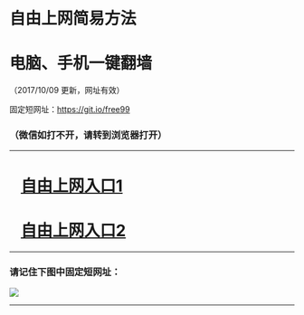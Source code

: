 ﻿# 自由上网简易方法

# 电脑、手机一键翻墙

（2017/10/09 更新，网址有效）

固定短网址：https://git.io/free99

### （微信如打不开，请转到浏览器打开）


***





# &nbsp;&nbsp; <a href="http://ft891815663.fwq-tz-1001.info/fwqtz01.html?t=10090012935 " target="_blank">自由上网入口1</a>
# &nbsp;&nbsp; <a href="http://ft291801096.fwq-tz-1002.info/fwqtz02.html?t=100900116998 " target="_blank">自由上网入口2</a>
***

### 请记住下图中固定短网址：

<img src="https://s3-us-west-2.amazonaws.com/fwq-1001/yjfq-20170905okok.png" /> 


***

